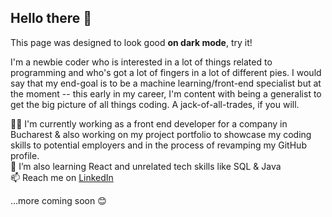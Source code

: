 <h2>Hello there 👋</h2>

This page was designed to look good **on dark mode**, try it!

I'm a newbie coder who is interested in a lot of things related to programming and who's got a lot of fingers in a lot of different pies. I would say that my end-goal is to be a machine learning/front-end specialist but at the moment -- this early in my career, I'm content with being a generalist to get the big picture of all things coding. A jack-of-all-trades, if you will.

👨‍💻 I'm currently working as a front end developer for a company in Bucharest & also working on my project portfolio to showcase my coding skills to potential employers and in the process of revamping my GitHub profile.
<br/>
📖 I’m also learning React and unrelated tech skills like SQL & Java
<br/>
📫 Reach me on <a href="https://www.linkedin.com/in/ilieionut/" target="_blank">LinkedIn</a>


...more coming soon 😊
